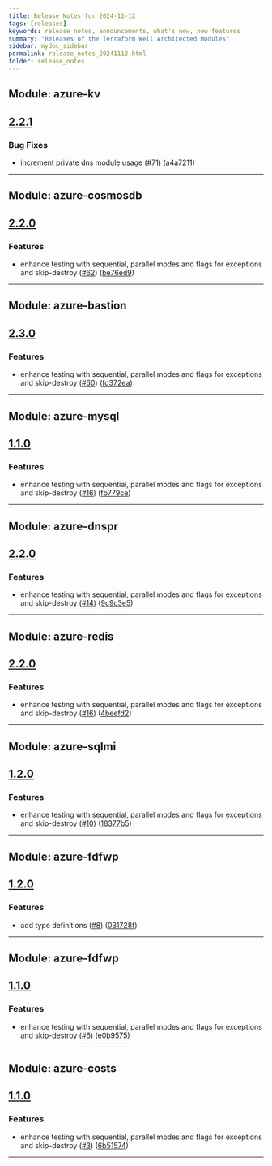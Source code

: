 ```yaml
---
title: Release Notes for 2024-11-12
tags: [releases]
keywords: release notes, announcements, what's new, new features
summary: "Releases of the Terraform Well Architected Modules"
sidebar: mydoc_sidebar
permalink: release_notes_20241112.html
folder: release_notes
---
```


## Module: azure-kv
## [2.2.1](https://github.com/CloudNationHQ/terraform-azure-kv/releases/tag/v2.2.1)


### Bug Fixes

* increment private dns module usage ([#71](https://github.com/CloudNationHQ/terraform-azure-kv/issues/71)) ([a4a7211](https://github.com/CloudNationHQ/terraform-azure-kv/commit/a4a7211823956e6571ed0a9d21b96c78413fe369))

---

## Module: azure-cosmosdb
## [2.2.0](https://github.com/CloudNationHQ/terraform-azure-cosmosdb/releases/tag/v2.2.0)


### Features

* enhance testing with sequential, parallel modes and flags for exceptions and skip-destroy ([#62](https://github.com/CloudNationHQ/terraform-azure-cosmosdb/issues/62)) ([be76ed9](https://github.com/CloudNationHQ/terraform-azure-cosmosdb/commit/be76ed9fe793cab3142e548cef60040be17bad33))

---

## Module: azure-bastion
## [2.3.0](https://github.com/CloudNationHQ/terraform-azure-bastion/releases/tag/v2.3.0)


### Features

* enhance testing with sequential, parallel modes and flags for exceptions and skip-destroy ([#60](https://github.com/CloudNationHQ/terraform-azure-bastion/issues/60)) ([fd372ea](https://github.com/CloudNationHQ/terraform-azure-bastion/commit/fd372ea0bbd50cffb73f4aa34199947695fe9047))

---

## Module: azure-mysql
## [1.1.0](https://github.com/CloudNationHQ/terraform-azure-mysql/releases/tag/v1.1.0)


### Features

* enhance testing with sequential, parallel modes and flags for exceptions and skip-destroy ([#16](https://github.com/CloudNationHQ/terraform-azure-mysql/issues/16)) ([fb779ce](https://github.com/CloudNationHQ/terraform-azure-mysql/commit/fb779ce3298fca13306c7c0faaeda057b030badd))

---

## Module: azure-dnspr
## [2.2.0](https://github.com/CloudNationHQ/terraform-azure-dnspr/releases/tag/v2.2.0)


### Features

* enhance testing with sequential, parallel modes and flags for exceptions and skip-destroy ([#14](https://github.com/CloudNationHQ/terraform-azure-dnspr/issues/14)) ([9c9c3e5](https://github.com/CloudNationHQ/terraform-azure-dnspr/commit/9c9c3e5de12cdb0b5233b6ef5720693e1db99e4b))

---

## Module: azure-redis
## [2.2.0](https://github.com/CloudNationHQ/terraform-azure-redis/releases/tag/v2.2.0)


### Features

* enhance testing with sequential, parallel modes and flags for exceptions and skip-destroy ([#16](https://github.com/CloudNationHQ/terraform-azure-redis/issues/16)) ([4beefd2](https://github.com/CloudNationHQ/terraform-azure-redis/commit/4beefd26030c26a5aabf456246a54e6c13e2e418))

---

## Module: azure-sqlmi
## [1.2.0](https://github.com/CloudNationHQ/terraform-azure-sqlmi/releases/tag/v1.2.0)


### Features

* enhance testing with sequential, parallel modes and flags for exceptions and skip-destroy ([#10](https://github.com/CloudNationHQ/terraform-azure-sqlmi/issues/10)) ([18377b5](https://github.com/CloudNationHQ/terraform-azure-sqlmi/commit/18377b5ad7e7ad9a70346afe145f4d4900fe7774))

---

## Module: azure-fdfwp
## [1.2.0](https://github.com/CloudNationHQ/terraform-azure-fdfwp/releases/tag/v1.2.0)


### Features

* add type definitions ([#8](https://github.com/CloudNationHQ/terraform-azure-fdfwp/issues/8)) ([031728f](https://github.com/CloudNationHQ/terraform-azure-fdfwp/commit/031728f7a9012e2cf029ef173cbfdccf18a549a0))

---

## Module: azure-fdfwp
## [1.1.0](https://github.com/CloudNationHQ/terraform-azure-fdfwp/releases/tag/v1.1.0)


### Features

* enhance testing with sequential, parallel modes and flags for exceptions and skip-destroy ([#6](https://github.com/CloudNationHQ/terraform-azure-fdfwp/issues/6)) ([e0b9575](https://github.com/CloudNationHQ/terraform-azure-fdfwp/commit/e0b9575b9b59527e59c42f12ef97a1b2a891164a))

---

## Module: azure-costs
## [1.1.0](https://github.com/CloudNationHQ/terraform-azure-costs/releases/tag/v1.1.0)


### Features

* enhance testing with sequential, parallel modes and flags for exceptions and skip-destroy ([#3](https://github.com/CloudNationHQ/terraform-azure-costs/issues/3)) ([6b51574](https://github.com/CloudNationHQ/terraform-azure-costs/commit/6b5157404b5177c7ba5ae5785e13271ed564bf22))

---

